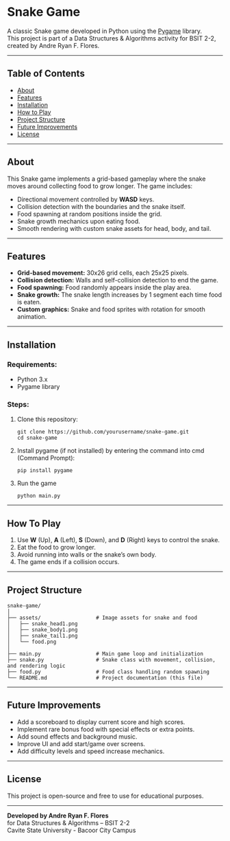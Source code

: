 # Snake Game

A classic Snake game developed in Python using the [Pygame](https://www.pygame.org/) library.  
This project is part of a Data Structures & Algorithms activity for BSIT 2-2, created by Andre Ryan F. Flores.

---

## Table of Contents
- [About](#about)
- [Features](#features)
- [Installation](#installation)
- [How to Play](#how-to-play)
- [Project Structure](#project-structure)
- [Future Improvements](#future-improvements)
- [License](#license)

---

## About

This Snake game implements a grid-based gameplay where the snake moves around collecting food to grow longer. The game includes:

- Directional movement controlled by **WASD** keys.
- Collision detection with the boundaries and the snake itself.
- Food spawning at random positions inside the grid.
- Snake growth mechanics upon eating food.
- Smooth rendering with custom snake assets for head, body, and tail.
  
---

## Features

- **Grid-based movement:** 30x26 grid cells, each 25x25 pixels.
- **Collision detection:** Walls and self-collision detection to end the game.
- **Food spawning:** Food randomly appears inside the play area.
- **Snake growth:** The snake length increases by 1 segment each time food is eaten.
- **Custom graphics:** Snake and food sprites with rotation for smooth animation.

---

## Installation

### Requirements:
- Python 3.x
- Pygame library

### Steps:

1. Clone this repository:
   ```
   git clone https://github.com/yourusername/snake-game.git
   cd snake-game
   ```
2. Install pygame (if not installed) by entering the command into cmd (Command Prompt):
   ```
   pip install pygame

3. Run the game
   ```
   python main.py

---

## How To Play

1. Use **W** (Up), **A** (Left), **S** (Down), and **D** (Right) keys to control the snake.
2. Eat the food to grow longer.
3. Avoid running into walls or the snake’s own body.
4. The game ends if a collision occurs.

---

## Project Structure
  ```
  snake-game/
  │
  ├── assets/                  # Image assets for snake and food
  │   ├── snake_head1.png
  │   ├── snake_body1.png
  │   ├── snake_tail1.png
  │   └── food.png
  │
  ├── main.py                  # Main game loop and initialization
  ├── snake.py                 # Snake class with movement, collision, and rendering logic
  ├── food.py                  # Food class handling random spawning
  └── README.md                # Project documentation (this file)
  ```

---

## Future Improvements

- Add a scoreboard to display current score and high scores.
- Implement rare bonus food with special effects or extra points.
- Add sound effects and background music.
- Improve UI and add start/game over screens.
- Add difficulty levels and speed increase mechanics.

---

## License

This project is open-source and free to use for educational purposes.

---

**Developed by Andre Ryan F. Flores**<br />
for Data Structures & Algorithms – BSIT 2-2<br />
Cavite State University - Bacoor City Campus
